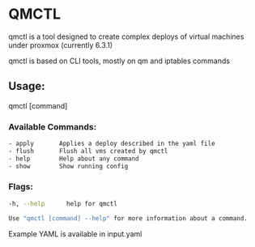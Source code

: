 # QMCTL 
qmctl is a tool designed to create complex deploys of virtual machines under proxmox (currently 6.3.1)

qmctl is based on CLI tools, mostly on qm and iptables commands

## Usage:
  qmctl [command]

### Available Commands:
```bash
- apply       Applies a deploy described in the yaml file
- flush       Flush all vms created by qmctl
- help        Help about any command
- show        Show running config
```
    

### Flags:
```bash
-h, --help      help for qmctl

Use "qmctl [command] --help" for more information about a command.
```

Example YAML is available in input.yaml
